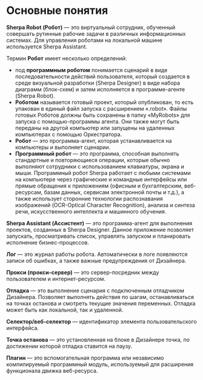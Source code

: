 # Основные понятия

**Sherpa Robot (Робот)** — это виртуальный сотрудник, обученный совершать рутинные рабочие задачи в различных информационных системах. Для управления роботами на локальной машине используется Sherpa Assistant.

Термин **Робот** имеет несколько определений:

* под **программным роботом** понимается сценарий в виде последовательности действий пользователя, который создается в среде визуальной разработки (Sherpa Designer) в виде набора диаграмм (блок-схем) и затем исполняется в программе-агенте (Sherpa Robot).
* **Роботом** называется готовый проект, который опубликован, то есть упакован в единый файл запуска с расширением «.robot». Файлы готовых Роботов должны быть сохранены в папку «MyRobots» для запуска с помощью-программы агента. Они также могут быть переданы на другой компьютер или запущены на удаленных компьютерах с помощью Оркестратора.
* **Робот** — это программа-агент, которая устанавливается на компьютеры и выполняет сценарии.
* **Программный робот** — это программа, способная выполнять стандартные и повторяющиеся операции, которые обычно выполняют сотрудники с использованием клавиатуры, экрана и мыши. Программный робот Sherpa работает с любыми системами на компьютере через графические и командные интерфейсы или прямые обращения к приложениям (офисным и бухгалтерским, веб-ресурсам, базам данных, сервисам электронной почты и т.д.), а также использует сторонние технологии распознавания изображений (OCR-Optical Character Recognition), анализа и синтеза речи, искусственного интеллекта и машинного обучения.

**Sherpa Assistant (Ассистент)** — это программа-агент для выполнения проектов, созданных в Sherpa Designer. Данное приложение позволяет запускать, просматривать список, управлять запуском и планировать исполнение бизнес-процессов.

**Лог** —  это журнал работы робота. Автоматически в логе появляются записи об ошибках, а также важные предупреждения от Дизайнера.&#x20;

**Прокси (прокси-сервер)** — это сервер-посредник между пользователем и интернет-ресурсом.&#x20;

**Отладка** — это выполнение сценария с подключенным отладчиком Дизайнера. Позволяет выполнять действия по шагам, останавливаться на точках останова и смотреть текущие значения переменных. Отладка может быть как локальной, так и удаленной.&#x20;

**Селектор/веб-селектор** — идентификатор элемента пользовательского интерфейса.&#x20;

**Точка останова** — это установленная на блоке в Дизайнере точка, по достижении которой отладка ставится на паузу.

**Плагин** —  это вспомогательная программа или независимо компилируемый программный модуль, используемый для расширения функционала движка веб-ресурса.
